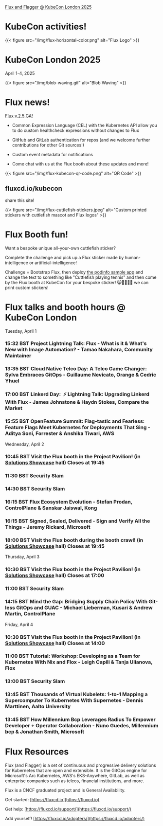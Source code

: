 [Flux and Flagger @ KubeCon London 2025](/kubecon)

# KubeCon activities!


<div class="clearfix">
<div class="flux-logo-inner-header-left">
{{< figure src="/img/flux-horizontal-color.png" alt="Flux Logo" >}}
</div>

<div class="float-header-kubecon"><h1>KubeCon London 2025</h1><p>April 1-4, 2025</p></div>


<div class="inner-header-right-align">
{{< figure src="/img/blob-waving.gif" alt="Blob Waving" >}}
</div></div>


<div class="clearfix">
<div class="float-header-kubecon"><h1 id="flux-news">Flux news!</h1><p><a href="https://fluxcd.io/blog/2025/02/flux-v2.5.0/">Flux v.2.5 GA!</a></p></div>

- Common Expression Language (CEL) with the Kubernetes API allow you to do custom healthcheck expressions without changes to Flux

- GitHub and GitLab authentication for repos (and we welcome further contributions for other Git sources!)

- Custom event metadata for notifications

- Come chat with us at the Flux booth about these updates and more!



  <div class="qr-code-right-align">
{{< figure src="/img/flux-kubecon-qr-code.png" alt="QR Code" >}}
  </div>


<div class="float-share-this-site"><h2>fluxcd.io/kubecon</h2><p>share this site!</p></div></div>


<div class="clearfix">
  <div class="stickers-float-left">
{{< figure src="/img/flux-cuttlefish-stickers.jpeg" alt="Custom printed stickers with cuttlefish mascot and Flux logos" >}}
</div>


<div class="float-booth-fun"><h1>Flux Booth fun!</h1><p>Want a bespoke unique all-your-own cuttlefish sticker?</p><p>Complete the challenge and pick up a Flux sticker made by human-intelligence or artificial-intelligence!</p><p>Challenge = Bootstrap Flux, then deploy <a href="https://github.com/stefanprodan/podinfo">the podinfo sample app</a> and change the text to something like "Cuttlefish playing tennis" and then come by the Flux booth at KubeCon for your bespoke sticker! 😸👩🏻‍🎨🎨 we can print custom stickers!</p></div></div>

# Flux talks and booth hours @ KubeCon London

Tuesday, April 1

### 15:32 BST Project Lightning Talk: Flux - What is it & What's New with Image Automation? - Tamao Nakahara, Community Maintainer

### 13:35 BST Cloud Native Telco Day: A Telco Game Changer: Sylva Embraces GitOps - Guillaume Nevicato, Orange & Cedric Yhuel

### 17:00 BST Linkerd Day:  ⚡ Lightning Talk: Upgrading Linkerd With Flux - James Johnstone & Haydn Stokes, Compare the Market

### 15:55 BST OpenFeature Summit: Flag-tastic and Fearless: Feature Flags Meet Kubernetes for Deployments That Sing - Aditya Soni, Forrester & Anshika Tiwari, AWS

Wednesday, April 2

### 10:45 BST Visit the Flux booth in the Project Pavilion! (in [Solutions Showcase](https://kccnceu2025.sched.com/event/1tm4D/solutions-showcase) hall) Closes at 19:45

### 11:30 BST Security Slam

### 14:30 BST Security Slam

### 16:15 BST Flux Ecosystem Evolution - Stefan Prodan, ControlPlane & Sanskar Jaiswal, Kong

### 16:15 BST Signed, Sealed, Delivered - Sign and Verify All the Things - Jeremy Rickard, Microsoft

### 18:00 BST Visit the Flux booth during the booth crawl! (in [Solutions Showcase](https://kccnceu2025.sched.com/event/1tm4D/solutions-showcase) hall) Closes at 19:45

Thursday, April 3

### 10:30 BST Visit the Flux booth in the Project Pavilion! (in [Solutions Showcase](https://kccnceu2025.sched.com/event/1tm4J/solutions-showcase) hall) Closes at 17:00

### 11:00 BST Security Slam

### 14:15 BST Mind the Gap: Bridging Supply Chain Policy With Git-less GitOps and GUAC - Michael Lieberman, Kusari & Andrew Martin, ControlPlane

Friday, April 4

### 10:30 BST Visit the Flux booth in the Project Pavilion! (in [Solutions Showcase](https://kccnceu2025.sched.com/event/1tm4M/solutions-showcase) hall) Closes at 14:00

### 11:00 BST Tutorial: Workshop: Developing as a Team for Kubernetes With Nix and Flox - Leigh Capili & Tanja Ulianova, Flox

### 13:00 BST Security Slam

### 13:45 BST Thousands of Virtual Kubelets: 1-to-1 Mapping a Supercomputer To Kubernetes With Supernetes - Dennis Marttinen, Aalto University

### 13:45 BST How Millennium Bcp Leverages Radius To Empower Developer + Operator Collaboration - Nuno Guedes, Millennium bcp & Jonathan Smith, Microsoft

# Flux Resources

Flux (and Flagger) is a set of continuous and progressive delivery solutions for Kubernetes that are open and extensible. It is the GitOps engine for Microsoft's Arc Kubernetes, AWS's EKS-Anywhere, GitLab, as well as enterprise companies such as telcos, financial institutions, and more.

Flux is a CNCF graduated project and is General Availability.

Get started: [https://fluxcd.io](https://fluxcd.io)

Get help: [https://fluxcd.io/support/](https://fluxcd.io/support/)

Add yourself! [https://fluxcd.io/adopters/](https://fluxcd.io/adopters/)
